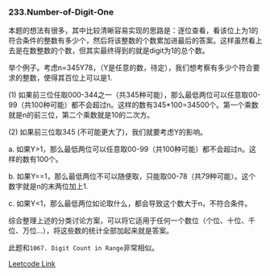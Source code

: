 ### 233.Number-of-Digit-One

本题的想法有很多，其中比较清晰容易实现的思路是：逐位查看，看该位上为1的符合条件的整数有多少个，然后将该整数的个数累加进最后的答案。这样虽然看上去是在数整数的个数，但其实最终得到的就是digit为1的总个数。

举个例子。考虑n=345Y78，（Y是任意的数，待定），我们想考察有多少个符合要求的整数，使得其百位上可以是1.

(1) 如果前三位任取000-344之一（共345种可能），那么最低两位可以任意取00-99（共100种可能）都不会超过n。这样的数有345\*100=34500个。第一个乘数就是n的前三位，第二个乘数就是10的二次方。

(2) 如果前三位取345 (不可能更大了)，我们就要考虑Y的影响。

a.  如果Y>1，那么最低两位可以任意取00-99（共100种可能）都不会超过n。这样的数有100个。

b.  如果Y==1，那么最低两位不可以随便取，只能取00-78（共79种可能）。这个数字就是n的末两位加上1.

c.  如果Y<1，那么最低两位如论取什么，都会导致这个数大于n，不符合条件。

综合整理上述的分类讨论方案，可以将它适用于任何一个数位（个位、十位、千位、万位...），将这些数的统计全部加起来就是答案。

此题和`1067. Digit Count in Range`非常相似。

[Leetcode Link](https://leetcode.com/problems/number-of-digit-one)
